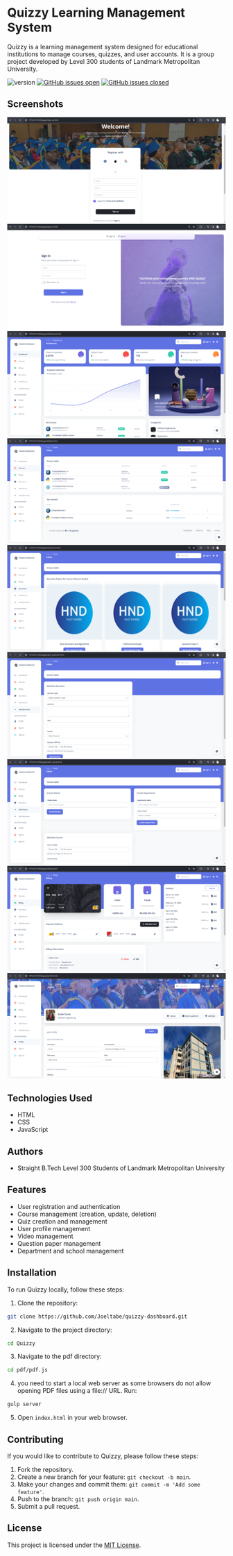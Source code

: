 # Quizzy Learning Management System

Quizzy is a learning management system designed for educational institutions to manage courses, quizzes, and user accounts. It is a group project developed by Level 300 students of Landmark Metropolitan University.

![version](https://img.shields.io/badge/version-2.0.4-blue.svg) [![GitHub issues open](https://img.shields.io/github/issues/creativetimofficial/argon-dashboard.svg)](https://github.com/creativetimofficial/argon-dashboard/issues?q=is%3Aopen+is%3Aissue) [![GitHub issues closed](https://img.shields.io/github/issues-closed-raw/creativetimofficial/argon-dashboard.svg)](https://github.com/creativetimofficial/argon-dashboard/issues?q=is%3Aissue+is%3Aclosed)


## Screenshots

![Image](./assets/img/signup.png)
![Image](./assets/img/login.png)
![Image](./assets/img/dashboard.png)
![Image](./assets/img/course.png)
![Image](./assets/img/question.png)
![Image](./assets/img/create_question.png)
![Image](./assets/img/create_course.png)
![Image](./assets/img/billing.png)
![Image](./assets/img/profile.png)

## Technologies Used

- HTML
- CSS
- JavaScript

## Authors

- Straight B.Tech Level 300 Students of Landmark Metropolitan University

## Features

- User registration and authentication
- Course management (creation, update, deletion)
- Quiz creation and management
- User profile management
- Video management
- Question paper management
- Department and school management

## Installation

To run Quizzy locally, follow these steps:

1. Clone the repository:

```bash
git clone https://github.com/Joeltabe/quizzy-dashboard.git
```

2. Navigate to the project directory:

```bash
cd Quizzy
```
3. Navigate to the pdf directory:

```bash
cd pdf/pdf.js
```
4.  you need to start a local web server as some browsers do not allow opening PDF files using a file:// URL. Run:

```bash
gulp server
```
5. Open `index.html` in your web browser.

## Contributing

If you would like to contribute to Quizzy, please follow these steps:

1. Fork the repository.
2. Create a new branch for your feature: `git checkout -b main`.
3. Make your changes and commit them: `git commit -m 'Add some feature'`.
4. Push to the branch: `git push origin main`.
5. Submit a pull request.

## License

This project is licensed under the [MIT License](LICENSE).